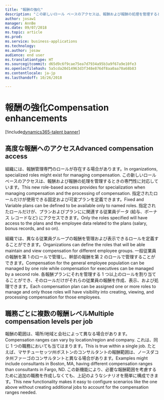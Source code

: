 ```yaml
---
title: "報酬の強化"
description: "この新しいロール ベースのアクセスは、報酬および報酬の処理を管理するときの専門性に対応しています。"
author: josaw1
manager: AnnBe
ms.date: 09/07/2018
ms.topic: article
ms.prod: 
ms.service: business-applications
ms.technology: 
ms.author: josaw
audience: end user
ms.translationtype: HT
ms.sourcegitcommit: d65d9c6f9cae75ea7d7934a95b3a9f67a9e10fe3
ms.openlocfilehash: 5a5cda20d14963d3f348e876df8aa0aa70a68b83
ms.contentlocale: ja-jp
ms.lasthandoff: 10/26/2018

---
```


# <a name="compensation-enhancements"></a><span data-ttu-id="839d2-103">報酬の強化</span><span class="sxs-lookup"><span data-stu-id="839d2-103">Compensation enhancements</span></span>

[!include[dynamics365-talent banner](../includes/dynamics365-talent.md)]

## <a name="advanced-compensation-access"></a><span data-ttu-id="839d2-104">高度な報酬へのアクセス</span><span class="sxs-lookup"><span data-stu-id="839d2-104">Advanced compensation access</span></span>

<span data-ttu-id="839d2-105">組織には、報酬管理専門のロールが存在する場合があります。</span><span class="sxs-lookup"><span data-stu-id="839d2-105">In organizations, specialized roles might exist for managing compensation.</span></span> <span data-ttu-id="839d2-106">この新しいロール ベースのアクセスは、報酬および報酬の処理を管理するときの専門性に対応しています。</span><span class="sxs-lookup"><span data-stu-id="839d2-106">This new role-based access provides for specialization when managing compensation and the processing of compensation.</span></span> <span data-ttu-id="839d2-107">指定されたロールだけが使用できる固定および可変プランを定義できます。</span><span class="sxs-lookup"><span data-stu-id="839d2-107">Fixed and Variable plans can be defined to be available only to named roles.</span></span> <span data-ttu-id="839d2-108">指定されたロールだけが、プランおよびプランにに関連する従業員データ (給与、ボーナス レコードなど) にアクセスできます。</span><span class="sxs-lookup"><span data-stu-id="839d2-108">Only the roles specified will have access to the plans and the employee data related to the plans (salary, bonus records, and so on).</span></span>

<span data-ttu-id="839d2-109">組織では、異なる従業員グループの報酬を管理および表示できるロールを定義することができます。</span><span class="sxs-lookup"><span data-stu-id="839d2-109">Organizations can define the roles that will be able maintain and view compensation for different employee groups.</span></span> <span data-ttu-id="839d2-110">一般従業員の報酬を第 1 のロールで管理し、幹部の報酬を第 2 のロールで管理することができます。</span><span class="sxs-lookup"><span data-stu-id="839d2-110">Compensation for the general employee population can be managed by one role while compensation for executives can be managed by a second role.</span></span> <span data-ttu-id="839d2-111">各報酬プランにそれを管理する 1 つ以上のロールを割り当てることができ、そのロールだけがそれらの従業員の報酬を作成、表示、および処理できます。</span><span class="sxs-lookup"><span data-stu-id="839d2-111">Each compensation plan can be assigned one or more roles to manage and only those roles will have visibility into creating, viewing, and processing compensation for those employees.</span></span>

## <a name="multiple-compensation-levels-per-job"></a><span data-ttu-id="839d2-112">職務ごとに複数の報酬レベル</span><span class="sxs-lookup"><span data-stu-id="839d2-112">Multiple compensation levels per job</span></span>
<span data-ttu-id="839d2-113">報酬の範囲は、場所/地域と会社によって異なる場合があります。</span><span class="sxs-lookup"><span data-stu-id="839d2-113">Compensation ranges can vary by location/region and company.</span></span> <span data-ttu-id="839d2-114">これは、同じ 1 つの職務においても当てはまります。</span><span class="sxs-lookup"><span data-stu-id="839d2-114">This is true within a single job.</span></span> <span data-ttu-id="839d2-115">たとえば、マサチューセッツ州ボストンのコンサルタントの報酬範囲は、ノースダコタ州ファーゴのコンサルタントと異なる場合があります。</span><span class="sxs-lookup"><span data-stu-id="839d2-115">Examples might include consultants in Boston, MA, having different compensation ranges than consultants in Fargo, ND.</span></span> <span data-ttu-id="839d2-116">この新機能により、必要な報酬範囲を考慮するために追加の職務を作成しなくても、上記のようなシナリオを簡単に構成できます。</span><span class="sxs-lookup"><span data-stu-id="839d2-116">This new functionality makes it easy to configure scenarios like the one above without creating additional jobs to account for the compensation ranges needed.</span></span>

<!--
## Status (Required)
### Development status 
General Availability
November 2018
-->

